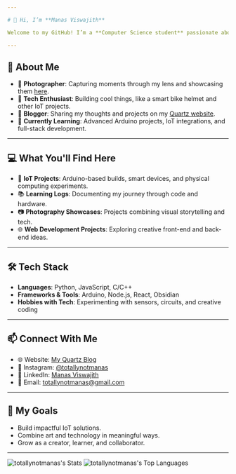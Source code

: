 ```yaml
---

# 👋 Hi, I’m **Manas Viswajith**  

Welcome to my GitHub! I’m a **Computer Science student** passionate about combining creativity and technology to build meaningful projects. My interests span **IoT**, **physical computing**, and **photography**, and I’m always excited to learn, experiment, and collaborate.  

---
```


## 🌟 **About Me**  
- 📸 **Photographer**: Capturing moments through my lens and showcasing them [here](#).  
- 🔧 **Tech Enthusiast**: Building cool things, like a smart bike helmet and other IoT projects.  
- 📝 **Blogger**: Sharing my thoughts and projects on my [Quartz website](#).  
- 🌱 **Currently Learning**: Advanced Arduino projects, IoT integrations, and full-stack development.  

---

## 💻 **What You'll Find Here**  
- 🚀 **IoT Projects**: Arduino-based builds, smart devices, and physical computing experiments.  
- 📚 **Learning Logs**: Documenting my journey through code and hardware.  
- 📷 **Photography Showcases**: Projects combining visual storytelling and tech.  
- 🌐 **Web Development Projects**: Exploring creative front-end and back-end ideas.  

---

## 🛠️ **Tech Stack**  
- **Languages**: Python, JavaScript, C/C++  
- **Frameworks & Tools**: Arduino, Node.js, React, Obsidian  
- **Hobbies with Tech**: Experimenting with sensors, circuits, and creative coding  

---

## 📫 **Connect With Me**  
- 🌐 Website: [My Quartz Blog](totallynotmanas.github.io/totallynotspace)  
- 📸 Instagram: [@totallynotmanas](instagram.com/totallynotmanas)  
- 💼 LinkedIn: [Manas Viswajith](https://www.linkedin.com/in/manas-viswajith-7609681b8/)  
- 💌 Email: [totallynotmanas@gmail.com](totallynotmanas@gmail.com)

---

## 🚀 **My Goals**  
- Build impactful IoT solutions.  
- Combine art and technology in meaningful ways.  
- Grow as a creator, learner, and collaborator.  

---

![totallynotmanas's Stats](https://github-readme-stats.vercel.app/api?username=totallynotmanas&theme=vue-dark&show_icons=true&hide_border=true&count_private=true)
![totallynotmanas's Top Languages](https://github-readme-stats.vercel.app/api/top-langs/?username=totallynotmanas&theme=vue-dark&show_icons=true&hide_border=true&layout=compact)

